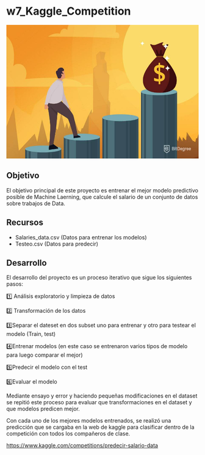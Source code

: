# w7_Kaggle_Competition

<p align="center"> <img src="https://github.com/AaronNebreda/-w7_Kaggle_Competition/blob/main/img/foto.jpg" width="700" height="350">  </p>



## Objetivo


El objetivo principal de este proyecto es entrenar el mejor modelo predictivo posible de Machine Laerning, que calcule el salario de un conjunto de datos sobre trabajos de Data.


## Recursos

- Salaries_data.csv (Datos para entrenar los modelos)
- Testeo.csv (Datos para predecir)



## Desarrollo

El desarrollo del proyecto es un proceso iterativo que sigue los siguientes pasos:

1️⃣ Análisis exploratorio y limpieza de datos

2️⃣ Transformación de los datos

3️⃣Separar el dateset en dos subset uno para entrenar y otro para testear el modelo (Train, test)

4️⃣Entrenar modelos (en este caso se entrenaron varios tipos de modelo para luego comparar el mejor)

5️⃣Predecir el modelo con el test

6️⃣Evaluar el modelo

Mediante ensayo y error y haciendo pequeñas modificaciones en el dataset se repitió este proceso para evaluar que transformaciones en el dataset y que modelos predicen mejor.

Con cada uno de los mejores modelos entrenados, se realizó una predicción que se cargaba en la web de kaggle para clasificar dentro de la competición con todos los compañeros de clase.

https://www.kaggle.com/competitions/predecir-salario-data

